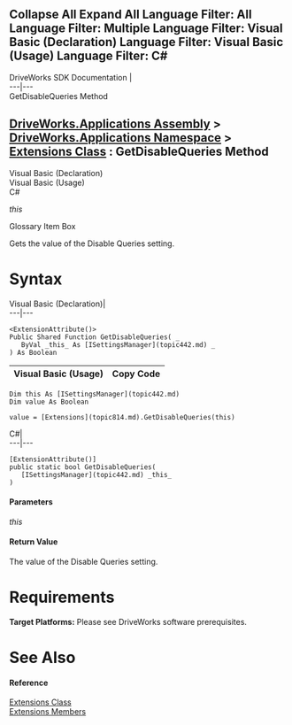 Collapse All Expand All Language Filter: All  Language Filter: Multiple  Language Filter: Visual Basic (Declaration) Language Filter: Visual Basic (Usage) Language Filter: C#  
---  
DriveWorks SDK Documentation  |   
---|---  
GetDisableQueries Method   
  
[DriveWorks.Applications Assembly](topic13.md) > [DriveWorks.Applications Namespace](topic16.md) > [Extensions Class](topic814.md) : GetDisableQueries Method  
---  
  
Visual Basic (Declaration)    
Visual Basic (Usage)    
C# 

_this_
    

Glossary Item Box

Gets the value of the Disable Queries setting. 

# Syntax

Visual Basic (Declaration)|   
---|---  
      
    
    <ExtensionAttribute()>
    Public Shared Function GetDisableQueries( _
       ByVal _this_ As [ISettingsManager](topic442.md) _
    ) As Boolean  
  
Visual Basic (Usage)| Copy Code  
---|---  
      
    
    Dim this As [ISettingsManager](topic442.md)
    Dim value As Boolean
     
    value = [Extensions](topic814.md).GetDisableQueries(this)  
  
C#|   
---|---  
      
    
    [ExtensionAttribute()]
    public static bool GetDisableQueries( 
       [ISettingsManager](topic442.md) _this_
    )  
  
#### Parameters

 _this_
    

#### Return Value

The value of the Disable Queries setting.

# Requirements

**Target Platforms:** Please see DriveWorks software prerequisites.

# See Also

#### Reference

[Extensions Class](topic814.md)   
[Extensions Members](topic815.md)


